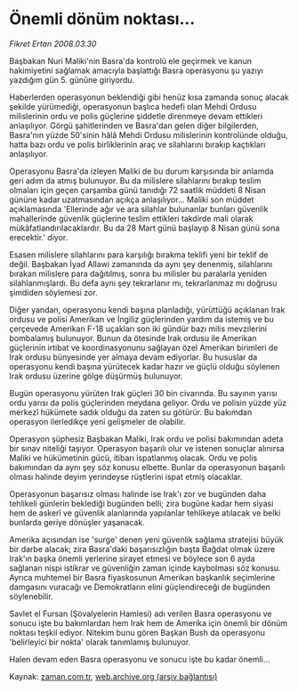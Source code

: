 # Önemli dönüm noktası...

*Fikret Ertan 2008.03.30*

<tr><td class="metin" colspan="2" style="padding-top: 20px; padding-left: 5px; padding-right: 10px;">Başbakan Nuri Maliki'nin Basra'da kontrolü ele geçirmek ve kanun hakimiyetini sağlamak amacıyla başlattığı Basra operasyonu şu yazıyı yazdığım gün 5. gününe giriyordu.</td></tr><tr><td class="metin" colspan="2" style="padding-top: 20px; padding-left: 5px; padding-right: 10px;"><p> Haberlerden operasyonun beklendiği gibi henüz kısa zamanda sonuç alacak şekilde yürümediği, operasyonun başlıca hedefi olan Mehdi Ordusu milislerinin ordu ve polis güçlerine şiddetle direnmeye devam ettikleri anlaşılıyor. Görgü şahitlerinden ve Basra'dan gelen diğer bilgilerden, Basra'nın yüzde 50'sinin hâlâ Mehdi Ordusu milislerinin kontrolünde olduğu, hatta bazı ordu ve polis birliklerinin araç ve silahlarını bırakıp kaçtıkları anlaşılıyor.
<p> Operasyonu Basra'da izleyen Maliki de bu durum karşısında bir anlamda geri adım da atmış bulunuyor. Bu da milislere silahlarını bırakıp teslim olmaları için geçen çarşamba günü tanıdığı 72 saatlik müddeti 8 Nisan gününe kadar uzatmasından açıkça anlaşılıyor... Maliki son müddet açıklamasında 'Ellerinde ağır ve ara silahlar bulunanlar bunları güvenlik mahallerinde güvenlik güçlerine teslim ettikleri takdirde mali olarak mükâfatlandırılacaklardır. Bu da 28 Mart günü başlayıp 8 Nisan günü sona erecektir.' diyor.
<p> Esasen milislere silahlarını para karşılığı bırakma teklifi yeni bir teklif de değil. Başbakan İyad Allawi zamanında da aynı şey denenmiş, silahlarını bırakan milislere para dağıtılmış, sonra bu milisler bu paralarla yeniden silahlanmışlardı. Bu defa aynı şey tekrarlanır mı, tekrarlanmaz mı doğrusu şimdiden söylemesi zor.
<p> Diğer yandan, operasyonu kendi başına planladığı, yürüttüğü açıklanan Irak ordusu ve polisi Amerikan ve İngiliz güçlerinden yardım da istemiş ve bu çerçevede Amerikan F-18 uçakları son iki gündür bazı milis mevzilerini bombalamış bulunuyor. Bunun da ötesinde Irak ordusu ile Amerikan güçlerinin irtibat ve koordinasyonunu sağlayan özel Amerikan birimleri de Irak ordusu bünyesinde yer almaya devam ediyorlar. Bu hususlar da operasyonu kendi başına yürütecek kadar hazır ve güçlü olduğu söylenen Irak ordusu üzerine gölge düşürmüş bulunuyor.
<p> Bugün operasyonu yürüten Irak güçleri 30 bin civarında. Bu sayının yarısı ordu yarısı da polis güçlerinden meydana geliyor. Ordu ve polisin yüzde yüz merkezî hükümete sadık olduğu da zaten su götürür. Bu bakımdan operasyon ilerledikçe yeni gelişmeler de olabilir.
<p> Operasyon şüphesiz Başbakan Maliki, Irak ordu ve polisi bakımından adeta bir sınav niteliği taşıyor. Operasyon başarılı olur ve istenen sonuçlar alınırsa Maliki ve hükümetinin gücü, itibarı ispatlanmış olacak. Ordu ve polis bakımından da aynı şey söz konusu elbette. Bunlar da operasyonun başarılı olması halinde deyim yerindeyse rüştlerini ispat etmiş olacaklar.
<p> Operasyonun başarısız olması halinde ise Irak'ı zor ve bugünden daha tehlikeli günlerin beklediği bugünden belli; zira bugüne kadar hem siyasi hem de askerî ve güvenlik alanlarında yapılanlar tehlikeye atılacak ve belki bunlarda geriye dönüşler yaşanacak. 
<p> Amerika açısından ise 'surge' denen yeni güvenlik sağlama stratejisi büyük bir darbe alacak; zira Basra'daki başarısızlığın başta Bağdat olmak üzere Irak'ın başka önemli yerlerine sirayet etmesi ve böylece son 6 ayda sağlanan nispi istikrar ve güvenliğin zaman içinde kaybolması söz konusu. Ayrıca muhtemel bir Basra fiyaskosunun Amerikan başkanlık seçimlerine damgasını vuracağı ve Demokratların elini güçlendireceği de bugünden söylenebilir.
<p> Savlet el Fursan (Şövalyelerin Hamlesi) adı verilen Basra operasyonu ve sonucu işte bu bakımlardan hem Irak hem de Amerika için önemli bir dönüm noktası teşkil ediyor. Nitekim bunu gören Başkan Bush da operasyonu 'belirleyici bir nokta' olarak tanımlamış bulunuyor.
<p> Halen devam eden Basra operasyonu ve sonucu işte bu kadar önemli... <br/></p></p></p></p></p></p></p></p></p></p></td></tr>

Kaynak: [zaman.com.tr](http://zaman.com.tr/yazar.do?yazino=670963), [web.archive.org (arşiv bağlantısı)](http://web.archive.org/web/20080610010251/http://www.zaman.com.tr:80/yazar.do?yazino=670963)
